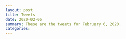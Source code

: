 ```yaml
---
layout: post
title: Tweets
date: 2020-02-06
summary: These are the tweets for February 6, 2020.
categories:
---
```


